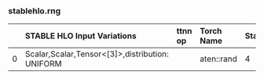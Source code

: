 
### stablehlo.rng


||STABLE HLO Input Variations|ttnn op|Torch Name|Status|
| :--- | :--- | :--- | :--- | :--- |
|0|Scalar,Scalar,Tensor<[3]>,distribution: UNIFORM||aten::rand|4|
